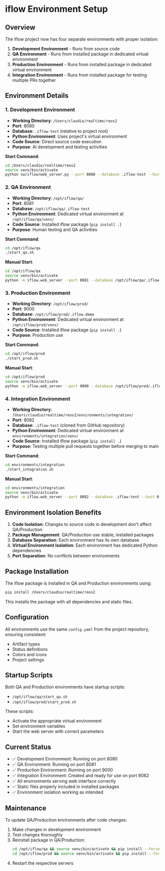 # iflow Environment Setup

## Overview
The iflow project now has four separate environments with proper isolation:

1. **Development Environment** - Runs from source code
2. **QA Environment** - Runs from installed package in dedicated virtual environment
3. **Production Environment** - Runs from installed package in dedicated virtual environment
4. **Integration Environment** - Runs from installed package for testing multiple PRs together

## Environment Details

### 1. Development Environment
- **Working Directory**: `/Users/claudio/realtime/reos2`
- **Port**: 8080
- **Database**: `.iflow-test` (relative to project root)
- **Python Environment**: Uses project's virtual environment
- **Code Source**: Direct source code execution
- **Purpose**: AI development and testing activities

**Start Command**:
```bash
cd /Users/claudio/realtime/reos2
source venv/bin/activate
python sw/iflow/web_server.py --port 8080 --database .iflow-test --host 0.0.0.0
```

### 2. QA Environment
- **Working Directory**: `/opt/iflow/qa/`
- **Port**: 8081
- **Database**: `/opt/iflow/qa/.iflow-test`
- **Python Environment**: Dedicated virtual environment at `/opt/iflow/qa/venv/`
- **Code Source**: Installed iflow package (`pip install .`)
- **Purpose**: Human testing and QA activities

**Start Command**:
```bash
cd /opt/iflow/qa
./start_qa.sh
```

**Manual Start**:
```bash
cd /opt/iflow/qa
source venv/bin/activate
python -m iflow.web_server --port 8081 --database /opt/iflow/qa/.iflow-test --host 0.0.0.0
```

### 3. Production Environment
- **Working Directory**: `/opt/iflow/prod/`
- **Port**: 9000
- **Database**: `/opt/iflow/prod/.iflow-demo`
- **Python Environment**: Dedicated virtual environment at `/opt/iflow/prod/venv/`
- **Code Source**: Installed iflow package (`pip install .`)
- **Purpose**: Production use

**Start Command**:
```bash
cd /opt/iflow/prod
./start_prod.sh
```

**Manual Start**:
```bash
cd /opt/iflow/prod
source venv/bin/activate
python -m iflow.web_server --port 9000 --database /opt/iflow/prod/.iflow-demo --host 0.0.0.0
```

### 4. Integration Environment
- **Working Directory**: `/Users/claudio/realtime/reos2/environments/integration/`
- **Port**: 8082
- **Database**: `.iflow-test` (cloned from GitHub repository)
- **Python Environment**: Dedicated virtual environment at `environments/integration/venv/`
- **Code Source**: Installed iflow package (`pip install .`)
- **Purpose**: Testing multiple pull requests together before merging to main

**Start Command**:
```bash
cd environments/integration
./start_integration.sh
```

**Manual Start**:
```bash
cd environments/integration
source venv/bin/activate
python -m iflow.web_server --port 8082 --database .iflow-test --host 0.0.0.0 --title "iflow - Integration Environment"
```

## Environment Isolation Benefits

1. **Code Isolation**: Changes to source code in development don't affect QA/Production
2. **Package Management**: QA/Production use stable, installed packages
3. **Database Separation**: Each environment has its own database
4. **Virtual Environment Isolation**: Each environment has dedicated Python dependencies
5. **Port Separation**: No conflicts between environments

## Package Installation

The iflow package is installed in QA and Production environments using:
```bash
pip install /Users/claudio/realtime/reos2
```

This installs the package with all dependencies and static files.

## Configuration

All environments use the same `config.yaml` from the project repository, ensuring consistent:
- Artifact types
- Status definitions
- Colors and icons
- Project settings

## Startup Scripts

Both QA and Production environments have startup scripts:
- `/opt/iflow/qa/start_qa.sh`
- `/opt/iflow/prod/start_prod.sh`

These scripts:
- Activate the appropriate virtual environment
- Set environment variables
- Start the web server with correct parameters

## Current Status

- ✅ Development Environment: Running on port 8080
- ✅ QA Environment: Running on port 8081
- ✅ Production Environment: Running on port 9000
- ✅ Integration Environment: Created and ready for use on port 8082
- ✅ All environments serving web interface correctly
- ✅ Static files properly included in installed packages
- ✅ Environment isolation working as intended

## Maintenance

To update QA/Production environments after code changes:
1. Make changes in development environment
2. Test changes thoroughly
3. Reinstall package in QA/Production:
   ```bash
   cd /opt/iflow/qa && source venv/bin/activate && pip install --force-reinstall /Users/claudio/realtime/reos2
   cd /opt/iflow/prod && source venv/bin/activate && pip install --force-reinstall /Users/claudio/realtime/reos2
   ```
4. Restart the respective servers


